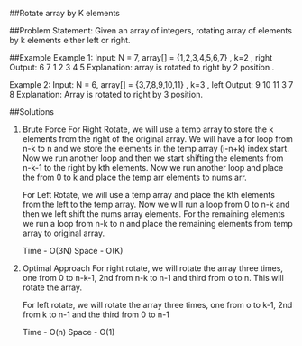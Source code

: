 ##Rotate array by K elements

##Problem Statement: Given an array of integers, rotating array of elements by k elements either left or right.

##Example
Example 1:
Input: N = 7, array[] = {1,2,3,4,5,6,7} , k=2 , right
Output: 6 7 1 2 3 4 5
Explanation: array is rotated to right by 2 position .

Example 2:
Input: N = 6, array[] = {3,7,8,9,10,11} , k=3 , left
Output: 9 10 11 3 7 8
Explanation: Array is rotated to right by 3 position.

##Solutions

1. Brute Force
   For Right Rotate, we will use a temp array to store the k elements from the right of the original array. We will have a for loop from n-k to n and we store the elements in the temp array (i-n+k) index start. Now we run another loop and then we start shifting the elements from n-k-1 to the right by kth elements. Now we run another loop and place the from 0 to k and place the temp arr elements to nums arr.

   For Left Rotate, we will use a temp array and place the kth elements from the left to the temp array. Now we will run a loop from 0 to n-k and then we left shift the nums array elements. For the remaining elements we run a loop from n-k to n and place the remaining elements from temp array to original array.

   Time - O(3N)
   Space - O(K)

2. Optimal Approach
   For right rotate, we will rotate the array three times, one from 0 to n-k-1, 2nd from n-k to n-1 and third from o to n. This will rotate the array.

   For left rotate, we will rotate the array three times, one from o to k-1, 2nd from k to n-1 and the third from 0 to n-1

   Time - O(n)
   Space - O(1)
